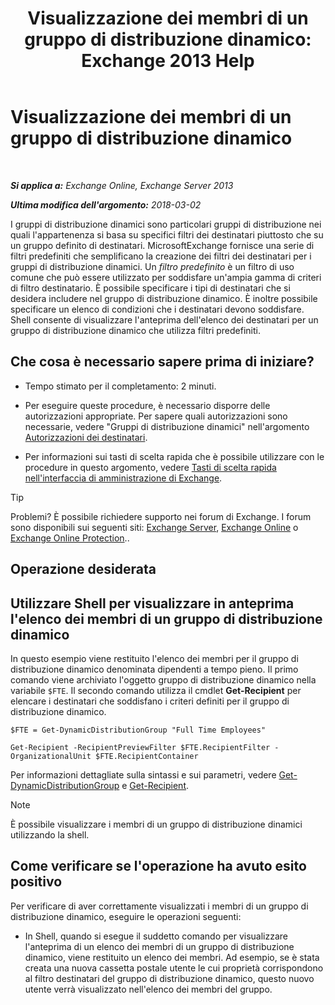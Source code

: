 ﻿---
title: 'Visualizzazione dei membri di un gruppo di distribuzione dinamico: Exchange 2013 Help'
TOCTitle: Visualizzazione dei membri di un gruppo di distribuzione dinamico
ms:assetid: 40b100c6-864e-4c82-9f98-08dd5c83e378
ms:mtpsurl: https://technet.microsoft.com/it-it/library/Bb232019(v=EXCHG.150)
ms:contentKeyID: 50479723
ms.date: 05/22/2018
mtps_version: v=EXCHG.150
ms.translationtype: MT
---

# Visualizzazione dei membri di un gruppo di distribuzione dinamico

 

_**Si applica a:** Exchange Online, Exchange Server 2013_

_**Ultima modifica dell'argomento:** 2018-03-02_

I gruppi di distribuzione dinamici sono particolari gruppi di distribuzione nei quali l'appartenenza si basa su specifici filtri dei destinatari piuttosto che su un gruppo definito di destinatari. MicrosoftExchange fornisce una serie di filtri predefiniti che semplificano la creazione dei filtri dei destinatari per i gruppi di distribuzione dinamici. Un *filtro predefinito* è un filtro di uso comune che può essere utilizzato per soddisfare un'ampia gamma di criteri di filtro destinatario. È possibile specificare i tipi di destinatari che si desidera includere nel gruppo di distribuzione dinamico. È inoltre possibile specificare un elenco di condizioni che i destinatari devono soddisfare. Shell consente di visualizzare l'anteprima dell'elenco dei destinatari per un gruppo di distribuzione dinamico che utilizza filtri predefiniti.

## Che cosa è necessario sapere prima di iniziare?

  - Tempo stimato per il completamento: 2 minuti.

  - Per eseguire queste procedure, è necessario disporre delle autorizzazioni appropriate. Per sapere quali autorizzazioni sono necessarie, vedere "Gruppi di distribuzione dinamici" nell'argomento [Autorizzazioni dei destinatari](recipients-permissions-exchange-2013-help.md).

  - Per informazioni sui tasti di scelta rapida che è possibile utilizzare con le procedure in questo argomento, vedere [Tasti di scelta rapida nell'interfaccia di amministrazione di Exchange](keyboard-shortcuts-in-the-exchange-admin-center-exchange-online-protection-help.md).


> [!TIP]
> Problemi? È possibile richiedere supporto nei forum di Exchange. I forum sono disponibili sui seguenti siti: <A href="https://go.microsoft.com/fwlink/p/?linkid=60612">Exchange Server</A>, <A href="https://go.microsoft.com/fwlink/p/?linkid=267542">Exchange Online</A> o <A href="https://go.microsoft.com/fwlink/p/?linkid=285351">Exchange Online Protection</A>..



## Operazione desiderata

## Utilizzare Shell per visualizzare in anteprima l'elenco dei membri di un gruppo di distribuzione dinamico

In questo esempio viene restituito l'elenco dei membri per il gruppo di distribuzione dinamico denominata dipendenti a tempo pieno. Il primo comando viene archiviato l'oggetto gruppo di distribuzione dinamico nella variabile `$FTE`. Il secondo comando utilizza il cmdlet **Get-Recipient** per elencare i destinatari che soddisfano i criteri definiti per il gruppo di distribuzione dinamico.

    $FTE = Get-DynamicDistributionGroup "Full Time Employees"

    Get-Recipient -RecipientPreviewFilter $FTE.RecipientFilter -OrganizationalUnit $FTE.RecipientContainer

Per informazioni dettagliate sulla sintassi e sui parametri, vedere [Get-DynamicDistributionGroup](https://technet.microsoft.com/it-it/library/bb124762\(v=exchg.150\)) e [Get-Recipient](https://technet.microsoft.com/it-it/library/aa996921\(v=exchg.150\)).


> [!NOTE]
> È possibile visualizzare i membri di un gruppo di distribuzione dinamici utilizzando la shell.



## Come verificare se l'operazione ha avuto esito positivo

Per verificare di aver correttamente visualizzati i membri di un gruppo di distribuzione dinamico, eseguire le operazioni seguenti:

  - In Shell, quando si esegue il suddetto comando per visualizzare l'anteprima di un elenco dei membri di un gruppo di distribuzione dinamico, viene restituito un elenco dei membri. Ad esempio, se è stata creata una nuova cassetta postale utente le cui proprietà corrispondono al filtro destinatari del gruppo di distribuzione dinamico, questo nuovo utente verrà visualizzato nell'elenco dei membri del gruppo.

